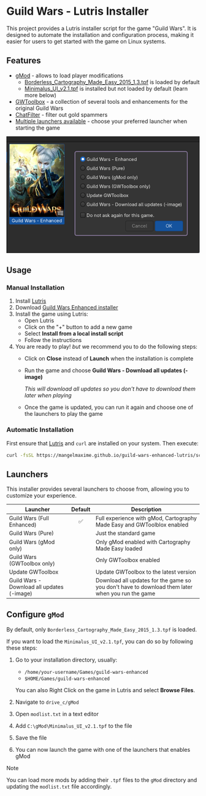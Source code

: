 # Guild Wars - Lutris Installer

This project provides a Lutris installer script for the game "Guild Wars". It is designed to automate the installation and configuration process, making it easier for users to get started with the game on Linux systems.

## Features

- [gMod](https://github.com/gwdevhub/gMod) - allows to load player modifications
    - [Borderless_Cartography_Made_Easy_2015_1.3.tpf](https://wiki.guildwars.com/wiki/Player-made_Modifications/Cartography_Index) is loaded by default
    - [Minimalus_UI_v2.1.tpf](https://wiki.guildwars.com/wiki/User:Jujin/Minimalus_UI_Mod) is installed but not loaded by default (learn more below)
- [GWToolbox](https://www.gwtoolbox.com/) - a collection of several tools and enhancements for the original Guild Wars
- [ChatFilter](https://guildwarslegacy.com/forum/thread/2956-chat-filter-filter-out-gold-spammers/) - filter out gold spammers
- [Multiple launchers available](#launchers) - choose your preferred launcher when starting the game

<p align="center">
  <img src="./pictures/showcase-multiple-launchers.png" alt="Picture showcasing the multiple launchers options"/>
</p>

## Usage

### Manual Installation

1. Install [Lutris](https://lutris.net/)
2. Download [Guild Wars Enhanced installer](https://mangelmaxime.github.io/guild-wars-enhanced-lutris/scripts/guild-wars-enhanced.yml)
3. Install the game using Lutris:
   - Open Lutris
   - Click on the "+" button to add a new game
   - Select **Install from a local install script**
   - Follow the instructions
4. You are ready to play! *but* we recommend you to do the following steps:
    - Click on **Close** instead of **Launch** when the installation is complete
    - Run the game and choose **Guild Wars - Download all updates (-image)**

        *This will download all updates so you don't have to download them later when playing*

    - Once the game is updated, you can run it again and choose one of the launchers to play the game

### Automatic Installation

First ensure that [Lutris](https://lutris.net/) and `curl` are installed on your system. Then execute:

```bash
curl -fsSL https://mangelmaxime.github.io/guild-wars-enhanced-lutris/scripts/install.sh | bash
```

## Launchers

This installer provides several launchers to choose from, allowing you to customize your experience.

| Launcher                                   | Default | Description                                                                                      |
| ------------------------------------------ | :-----: | ------------------------------------------------------------------------------------------------ |
| Guild Wars (Full Enhanced)                 |   ✅    | Full experience with gMod, Cartography Made Easy and GWToolblox enabled                          |
| Guild Wars (Pure)                          |         | Just the standard game                                                                           |
| Guild Wars (gMod only)                     |         | Only gMod enabled with Cartography Made Easy loaded                                              |
| Guild Wars (GWToolbox only)                |         | Only GWToolbox enabled                                                                           |
| Update GWToolbox                           |         | Update GWToolbox to the latest version                                                           |
| Guild Wars - Download all updates (-image) |         | Download all updates for the game so you don't have to download them later when you run the game |

## Configure `gMod`

By default, only `Borderless_Cartography_Made_Easy_2015_1.3.tpf` is loaded.

If you want to load the `Minimalus_UI_v2.1.tpf`, you can do so by following these steps:

1. Go to your installation directory, usually:

    - `/home/your-username/Games/guild-wars-enhanced`
    - `$HOME/Games/guild-wars-enhanced`

    You can also Right Click on the game in Lutris and select **Browse Files**.

2. Navigate to `drive_c/gMod`
3. Open `modlist.txt` in a text editor
4. Add `C:\gMod\Minimalus_UI_v2.1.tpf` to the file
5. Save the file
6. You can now launch the game with one of the launchers that enables gMod

> [!NOTE]
> You can load more mods by adding their `.tpf` files to the `gMod` directory and updating the `modlist.txt` file accordingly.
